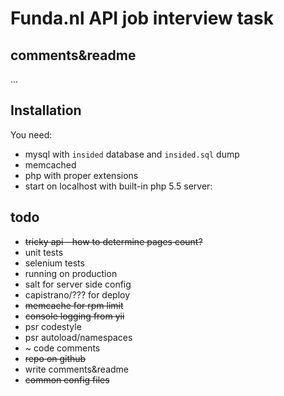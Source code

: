 # Funda.nl API job interview task

## comments&readme

...

## Installation

You need:

* mysql with `insided` database and `insided.sql` dump
* memcached
* php with proper extensions
* start on localhost with built-in php 5.5 server: 

## todo

* ~~tricky api - how to determine pages count?~~
* unit tests
* selenium tests
* running on production
* salt for server side config
* capistrano/??? for deploy
* ~~memcache for rpm limit~~
* ~~console logging from yii~~
* psr codestyle
* psr autoload/namespaces
* ~ code comments
* ~~repo on github~~
* write comments&readme
* ~~common config files~~
